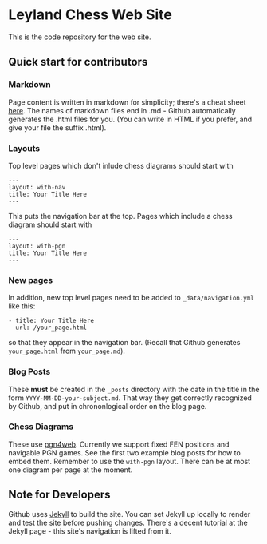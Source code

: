 # Leyland Chess Web Site

This is the code repository for the web site.

## Quick start for contributors

### Markdown

Page content is written in markdown for simplicity; there's a cheat sheet
[here](https://www.markdownguide.org/cheat-sheet).  The names of markdown
files end in .md - Github automatically generates the .html files for you.
(You can write in HTML if you prefer, and give your file the suffix .html).

### Layouts

Top level pages which don't inlude chess diagrams should start with

```
---
layout: with-nav
title: Your Title Here
---
```
This puts the navigation bar at the top.  Pages which include a chess diagram
should start with

```
---
layout: with-pgn
title: Your Title Here
---
```

### New pages

In addition, new top level pages need to be added to `_data/navigation.yml`
like this:

```
- title: Your Title Here
  url: /your_page.html
```
so that they appear in the navigation bar.  (Recall that Github generates
`your_page.html` from `your_page.md`).

### Blog Posts

These **must** be created in the `_posts` directory with the date in the title
in the form `YYYY-MM-DD-your-subject.md`.  That way they get correctly recognized
by Github, and put in chrononlogical order on the blog page.

### Chess Diagrams

These use [pgn4web](http://pgn4web.casaschi.net).  Currently we support fixed
FEN positions and navigable PGN games.  See the first two example blog posts
for how to embed them.  Remember to use the `with-pgn` layout.  There can be
at most one diagram per page at the moment.

## Note for Developers

Github uses [Jekyll](https://jekyllrb.com) to build the site.  You can set Jekyll
up locally to render and test the site before pushing changes. There's a decent
tutorial at the Jekyll page - this site's navigation is lifted from it.
